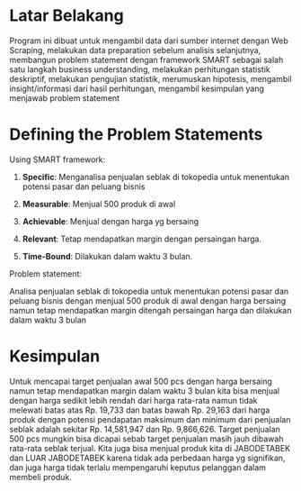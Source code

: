 # Latar Belakang

Program ini dibuat untuk mengambil data dari sumber internet dengan Web Scraping, melakukan data preparation sebelum analisis selanjutnya, membangun problem statement dengan framework SMART sebagai salah satu langkah business understanding, melakukan perhitungan statistik deskriptif, melakukan pengujian statistik, merumuskan hipotesis, mengambil insight/informasi dari hasil perhitungan, mengambil kesimpulan yang menjawab problem statement

# Defining the Problem Statements

Using SMART framework:

1. **Specific**: Menganalisa penjualan seblak di tokopedia untuk menentukan potensi pasar dan peluang bisnis

2. **Measurable**: Menjual 500 produk di awal

3. **Achievable**: Menjual dengan harga yg bersaing

4. **Relevant**: Tetap mendapatkan margin dengan persaingan harga.

5. **Time-Bound**: Dilakukan dalam waktu 3 bulan.

Problem statement:

Analisa penjualan seblak di tokopedia untuk menentukan potensi pasar dan peluang bisnis dengan menjual 500 produk di awal dengan harga bersaing namun tetap mendapatkan margin ditengah persaingan harga dan dilakukan dalam waktu 3 bulan

# Kesimpulan

Untuk mencapai target penjualan awal 500 pcs dengan harga bersaing namun tetap mendapatkan margin dalam waktu 3 bulan kita bisa menjual dengan harga sedikit lebih rendah dari harga rata-rata namun tidak melewati batas atas Rp. 19,733 dan batas bawah Rp. 29,163 dari harga produk dengan potensi pendapatan maksimum dan minimum dari penjualan seblak adalah sekitar Rp. 14,581,947 dan Rp. 9,866,626. Target penjualan 500 pcs mungkin bisa dicapai sebab target penjualan masih jauh dibawah rata-rata seblak terjual. Kita juga bisa menjual produk kita di JABODETABEK dan LUAR JABODETABEK karena tidak ada perbedaan harga yg signifikan, dan juga harga tidak terlalu mempengaruhi keputus pelanggan dalam membeli produk.
